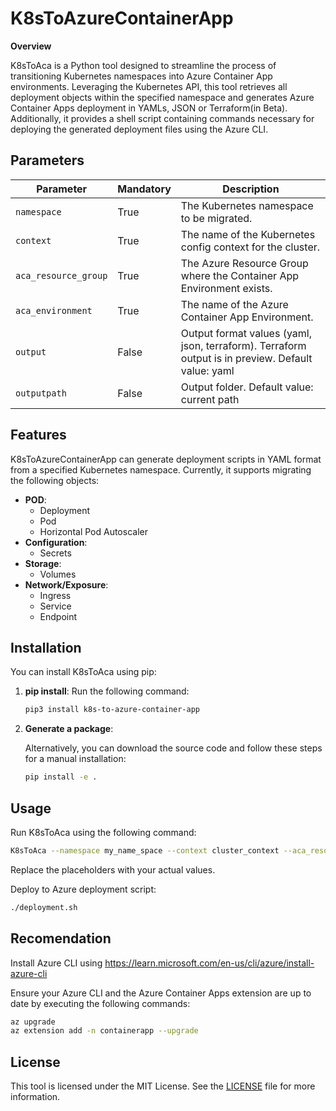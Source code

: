 # K8sToAzureContainerApp

**Overview**

K8sToAca is a Python tool designed to streamline the process of transitioning Kubernetes namespaces into Azure Container App environments. Leveraging the Kubernetes API, this tool retrieves all deployment objects within the specified namespace and generates Azure Container Apps deployment in YAMLs, JSON or Terraform(in Beta). Additionally, it provides a shell script containing commands necessary for deploying the generated deployment files using the Azure CLI.


## Parameters

| Parameter | Mandatory | Description |
|-|-|-|
| `namespace`           | True      | The Kubernetes namespace to be migrated.                 |
| `context`             | True      | The name of the Kubernetes config context for the cluster. |
| `aca_resource_group`  | True      | The Azure Resource Group where the Container App Environment exists. |
| `aca_environment`     | True      | The name of the Azure Container App Environment.         |
| `output`              | False     | Output format values (yaml, json, terraform). Terraform output is in preview. Default value: yaml |
| `outputpath`          | False     | Output folder. Default value: current path               |



## Features
K8sToAzureContainerApp can generate deployment scripts in YAML format from a specified Kubernetes namespace. Currently, it supports migrating the following objects:

- **POD**:
  - Deployment
  - Pod
  - Horizontal Pod Autoscaler
- **Configuration**:
  - Secrets
- **Storage**:
  - Volumes
- **Network/Exposure**:
  - Ingress
  - Service
  - Endpoint

## Installation
You can install K8sToAca using pip:

1. **pip install**: Run the following command:
    ```bash
    pip3 install k8s-to-azure-container-app
    ```

1. **Generate a package**:
    
    Alternatively, you can download the source code and follow these steps for a manual installation:
   
    ```bash
    pip install -e .
    ```

## Usage

Run K8sToAca using the following command:

```bash
K8sToAca --namespace my_name_space --context cluster_context --aca_resource_group target_resource_group --aca_environment target_container_app_environment_name
```
Replace the placeholders with your actual values.

Deploy to Azure deployment script:

```cmd
./deployment.sh 
```

## Recomendation

Install Azure CLI using https://learn.microsoft.com/en-us/cli/azure/install-azure-cli

Ensure your Azure CLI and the Azure Container Apps extension are up to date by executing the following commands:

```bash
az upgrade
az extension add -n containerapp --upgrade
```

## License
This tool is licensed under the MIT License. See the [LICENSE](LICENSE) file for more information.
